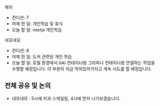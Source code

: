 
제이
- 컨디션: 7
- 어제 한 일: 개인학습 및 휴식 
- 오늘 할 일: nextjs 개인학습

네모네모
 - 컨디션: 8
- 어제 한 일: 도커 관련된 개인 학습 
- 오늘 할 일: 로컬 환경에서 loki 컨테이너랑 그라파나 컨테이너랑 연결하는 작업을 수행할 예정입니다. 이 부분이 지금 막혀있어가지고 계속 시도를 할 에정입니다.

## 전체 공유 및 논의
- 네모네모 : 5시에 치과 스케일링, 4시에 먼저 나가보겠습니다.
